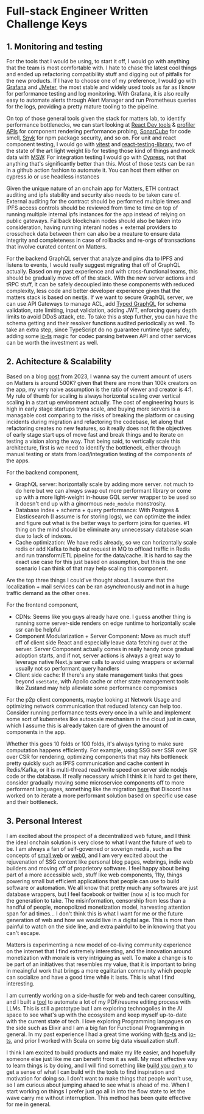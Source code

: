 # Full-stack Engineer Written Challenge Keys

## 1. Monitoring and testing

For the tools that I would be using, to start it off, I would go with anything that the team is most comfortable with. I hate to chase the latest cool things and ended up refactoring compatibility stuff and digging out of pitfalls for the new products. If I have to choose one of my preference, I would go with [Grafana](https://grafana.com/) and [JMeter](https://jmeter.apache.org/), the most stable and widely used tools as far as I know for performance testing and log monitoring. With Grafana, it is also really easy to automate alerts through Alert Manager and run Prometheus queries for the logs, providing a pretty mature tooling to the pipeline.

On top of those general tools given the stack for matters lab, to identify performance bottlenecks, we can start looking at [React Dev tools](https://chromewebstore.google.com/detail/react-developer-tools/fmkadmapgofadopljbjfkapdkoienihi) & [profiler APIs](https://react.dev/reference/react/Profiler) for component rendering performance probing, [SonarCube](https://www.sonarsource.com/products/sonarqube/) for code smell, [Snyk](https://snyk.io) for npm package security, and so on. For unit and react component testing, I would go with [vitest](https://vitest.dev/) and [react-testing-library](https://testing-library.com/docs/react-testing-library/intro/), two of the state of the art light weight lib for testing those kind of things and mock data with [MSW](https://mswjs.io/). For integration testing I would go with [Cypress](https://www.cypress.io/), not that anything that's significantly better than this. Most of those tests can be ran in a github action fashion to automate it. You can host them either on cypress.io or use headless instances

Given the unique nature of an onchain app for Matters, ETH contract auditing and ipfs stability and security also needs to be taken care of. External auditing for the contract should be performed multiple times and IPFS access controls should be reviewed from time to time on top of running multiple internal ipfs instances for the app instead of relying on public gateways. Fallback blockchain nodes should also be taken into consideration, having running interanl nodes + external providers to crosscheck data between them can also be a meature to ensure data integrity and completeness in case of rollbacks and re-orgs of transactions that involve curated content on Matters.

For the backend GraphQL server that analyze and pins dta to IPFS and listens to events, I would really suggest migrating that off of GraphQL actually. Based on my past experience and with cross-functional teams, this should be gradually move off of the stack. With the new server actions and tRPC stuff, it can be safely decoupled into these components with reduced complexity, less code and better developer experience given that the matters stack is based on nextjs. If we want to secure GraphQL server, we can use API Gateways to manage ACL, add [Typed GraphQL](https://typegraphql.com) for schema validation, rate limiting, input validation, adding JWT, enforcing query depth limits to avoid DDoS attack, etc. To take this a step further, you can have the schema getting and their resolver functions audited periodically as well. To take an extra step, since TypeScript do no guarantee runtime type safety, adding some [io-ts](https://github.com/gcanti/io-ts) magic for codec parsing between API and other services can be worth the investment as well.

## 2. Achitecture & Scalability

Based on a blog [post](https://matters-lab.io/blog/matters-news-renames-domain-to-matters-town) from 2023, I wanna say the current amount of users on Matters is around 500K? given that there are more than 100k creators on the app, my very naive assumption is the ratio of viewer and creator is 4:1. My rule of thumb for scaling is always horizontal scaling over vertical scaling in a start up environment actually. The cost of engineering hours is high in early stage startups tryna scale, and buying more servers is a managable cost comparing to the risks of breaking the platform or causing incidents during migration and refactoring the codebase, let along that refactoring creates no new features, so it really does not fit the objectives of early stage start ups of move fast and break things and to iterate on testing a vision along the way. That being said, to vertically scale this architecture, first is we need to identify the bottleneck, either through manual testing or stats from load/integration testing of the components of the apps.

For the backend component,

- GraphQL server: horizontally scale by adding more server. not much to do here but we can always swap out more performant library or come up with a more light-weight in-house GQL server wrapper to be used so it doesn't end up with a ginormous `node_module` monstrosity.
- Database index + schema + query performance: With Postgres & Elasticsearch (I assume is for storing logs), we can optimize the index and figure out what is the better ways to perform joins for queries. #1 thing on the mind should be eliminate any unnecessary database scan due to lack of indexes.
- Cache optimization: We have redis already, so we can horizontally scale redis or add Kafka to help out request in MQ to offload traffic in Redis and run transform/ETL pipeline for the data/cache. It is hard to say the exact use case for this just based on assumption, but this is the one scenario I can think of that may help scaling this component.

Are the top three things I could've thought about. I assume that the localization + mail services can be ran asynchronously and not in a huge traffic demand as the other ones.

For the frontend component,

- CDNs: Seems like you guys already have one. I guess another thing is running some server-side renders on edge runtime to horizontally scale ssr can be helpful
- Component Modularization + Server Component: Move as much stuff off of client side React and especially leave data fetching over at the server. Server Component actually comes in really handy once gradual adoption starts, and if not, server actions is always a great way to leverage native Next.js server calls to avoid using wrappers or external usually not so performant query handlers
- Client side cache: If there's any state management tasks that goes beyond `useState`, with Apollo cache or other state management tools like Zustand may help alleviate some performance compromises

For the p2p client components, maybe looking at Network Usage and optimizing network communication that reduced latency can help too. Consider running performance tests every once in a while and implement some sort of kubernetes like autoscale mechanism in the cloud just in case, which I assume this is already taken care of given the amount of components in the app.

Whether this goes 10 folds or 100 folds, it's always tyring to make sure computation happens efficiently. For example, using SSG over SSR over ISR over CSR for rendering, optimizing components that may hits bottleneck pretty quickly such as IPFS communication and cache content in Redis/Kafka, or it is multi-thread read/write speed on server side nodejs code or the database. If really necessary which I think it is hard to get there, consider gradually moving some microservice components off to more performant languages, something like the migration [here](https://discord.com/blog/why-discord-is-switching-from-go-to-rust) that Discord has worked on to iterate a more performant solution based on specific use case and their bottleneck.

## 3. Personal Interest

I am excited about the prospect of a decentralized web future, and I think the ideal onchain solution is very close to what I want the future of web to be. I am always a fan of self-governed or soverign media, such as the concepts of [small web](https://benhoyt.com/writings/the-small-web-is-beautiful/) or [web0](https://web0.small-web.org), and I am very excited about the rejuvenation of SSG content like personal blog pages, webrings, indie web builders and moving off of proprietory software. I feel happy about being part of a more accessible web, stuff like web components, 11ty, things powering small but efficient applications that people can use to build software or automation. We all know that pretty much any softwares are just database wrappers, but I feel facebook or twitter (now x) is too much for the generation to take. The misinformation, censorship from less than a handful of people, monopolized monetization model, harvesting attention span for ad times... I don't think this is what I want for me or the future generation of web and how we would live in a digital age. This is more than painful to watch on the side line, and extra painful to be in knowing that you can't escape.

Matters is experimenting a new model of co-living community experience on the internet that I find extremely interesting, and the innovation around monetization with morale is very intriguing as well. To make a change is to be part of an initiatives that resembles my value, that it is important to bring in meaingful work that brings a more egalitarian community which people can socialize and have a good time while it lasts. This is what I find interesting.

I am currently working on a side-hustle for web and tech career consulting, and I built a [tool](https://www.v0.engineer/) to automate a lot of my PDF/resume editing process with LLMs. This is still a prototype but I am exploring technogolies in the AI space to see what's up with the ecosystem and keep myself up-to-date with the current state of tech. I love exploring Programming langagues on the side such as Elixir and I am a big fan for Functional Programming in general. In my past experience I had a great time working with [fp-ts](https://gcanti.github.io/fp-ts/) and [io-ts](https://github.com/gcanti/io-ts), and prior I worked with Scala on some big data visualization stuff.

I think I am excited to build products and make my life easier, and hopefully someone else just like me can benefit from it as well. My most effective way to learn things is by doing, and I will find something like [build you own x](https://github.com/codecrafters-io/build-your-own-x) to get a sense of what I can build with the tools to find inspiration and motivation for doing so. I don't want to make things that people won't use, so I am curious about jumping ahaed to see what is ahead of me. When I start working on things I prefer just go all in into the flow state to let the wave carry me without interruption. This method has been quite effective for me in general.
